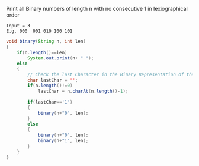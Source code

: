 Print all Binary numbers of length n with no consecutive 1 in lexiographical order

```
Input = 3
E.g. 000  001 010 100 101
```

```java
void binary(String n, int len)
{
    if(n.length()==len)
        System.out.print(n+ " ");
    else
    {
        // Check the last Character in the Binary Representation of the no.
        char lastChar = '';
        if(n.length()!=0)
            lastChar = n.charAt(n.length()-1);

        if(lastChar=='1')
        {
            binary(n+"0", len);
        }
        else
        {
            binary(n+"0", len);
            binary(n+"1", len);
        }
    }
}

```
